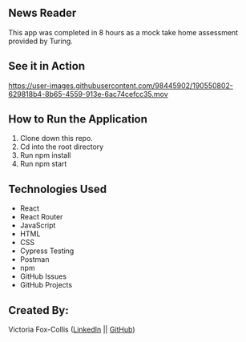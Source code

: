 ## News Reader

This app was completed in 8 hours as a mock take home assessment provided by Turing. 

## See it in Action
https://user-images.githubusercontent.com/98445902/190550802-629818b4-8b65-4559-913e-6ac74cefcc35.mov

## How to Run the Application

1. Clone down this repo.
2. Cd into the root directory
3. Run npm install
4. Run npm start

## Technologies Used

- React
- React Router
- JavaScript
- HTML
- CSS
- Cypress Testing
- Postman
- npm
- GitHub Issues
- GitHub Projects

## Created By:

Victoria Fox-Collis ([LinkedIn](https://www.linkedin.com/in/victoria-fox-collis/) || [GitHub](https://github.com/VictoriaFC))


